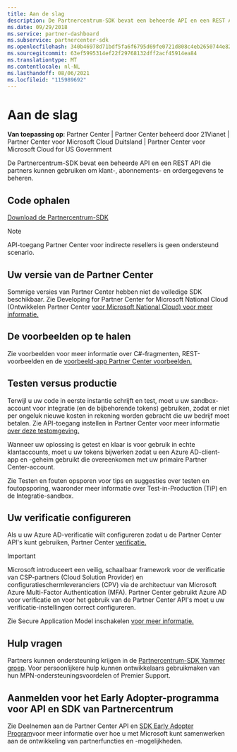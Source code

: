 ```yaml
---
title: Aan de slag
description: De Partnercentrum-SDK bevat een beheerde API en een REST API die partners kunnen gebruiken om klant-, abonnements- en ordergegevens te beheren.
ms.date: 09/29/2018
ms.service: partner-dashboard
ms.subservice: partnercenter-sdk
ms.openlocfilehash: 340b46978d71bdf5fa6f6795d69fe0721d808c4eb2650744e82510c208dd5b8f
ms.sourcegitcommit: 63ef5995314ef22f29768132dff2acf45914ea84
ms.translationtype: MT
ms.contentlocale: nl-NL
ms.lasthandoff: 08/06/2021
ms.locfileid: "115989692"
---
```

# <a name="get-started"></a>Aan de slag

**Van toepassing op**: Partner Center | Partner Center beheerd door 21Vianet | Partner Center voor Microsoft Cloud Duitsland | Partner Center voor Microsoft Cloud for US Government

De Partnercentrum-SDK bevat een beheerde API en een REST API die partners kunnen gebruiken om klant-, abonnements- en ordergegevens te beheren.

## <a name="get-the-code"></a>Code ophalen

[Download de Partnercentrum-SDK](https://go.microsoft.com/fwlink/p/?LinkId=746681)

> [!NOTE]
> API-toegang Partner Center voor indirecte resellers is geen ondersteund scenario.

## <a name="determine-your-version-of-partner-center"></a>Uw versie van de Partner Center

Sommige versies van Partner Center hebben niet de volledige SDK beschikbaar. Zie Developing for Partner Center for Microsoft National Cloud (Ontwikkelen Partner Center [voor Microsoft National Cloud) voor meer informatie.](developing-for-partner-center-for-microsoft-national-cloud.md)

## <a name="get-the-samples"></a>De voorbeelden op te halen

Zie voorbeelden voor meer informatie over C#-fragmenten, REST-voorbeelden en de [voorbeeld-app Partner Center voorbeelden.](partner-center-samples.md)

## <a name="test-vs-production"></a>Testen versus productie

Terwijl u uw code in eerste instantie schrijft en test, moet u uw sandbox-account voor integratie (en de bijbehorende tokens) gebruiken, zodat er niet per ongeluk nieuwe kosten in rekening worden gebracht die uw bedrijf moet betalen. Zie API-toegang instellen in Partner Center voor meer informatie [over deze testomgeving.](set-up-api-access-in-partner-center.md)

Wanneer uw oplossing is getest en klaar is voor gebruik in echte klantaccounts, moet u uw tokens bijwerken zodat u een Azure AD-client-app en -geheim gebruikt die overeenkomen met uw primaire Partner Center-account.

Zie Testen en fouten opsporen voor tips en suggesties over testen en foutopsporing, [](test-and-debug.md)waaronder meer informatie over Test-in-Production (TiP) en de Integratie-sandbox.

## <a name="configure-your-authentication"></a>Uw verificatie configureren

Als u uw Azure AD-verificatie wilt configureren zodat u de Partner Center API's kunt gebruiken, Partner Center [verificatie.](partner-center-authentication.md)

> [!IMPORTANT]
> Microsoft introduceert een veilig, schaalbaar framework voor de verificatie van CSP-partners (Cloud Solution Provider) en configuratieschermleveranciers (CPV) via de architectuur van Microsoft Azure Multi-Factor Authentication (MFA).
Partner Center gebruikt Azure AD voor verificatie en voor het gebruik van de Partner Center API's moet u uw verificatie-instellingen correct configureren.
>
> Zie Secure Application Model inschakelen [voor meer informatie.](enable-secure-app-model.md)

## <a name="get-help"></a>Hulp vragen

Partners kunnen ondersteuning krijgen in de [Partnercentrum-SDK Yammer groep](https://go.microsoft.com/fwlink/p/?LinkID=717360). Voor persoonlijkere hulp kunnen ontwikkelaars gebruikmaken van hun MPN-ondersteuningsvoordelen of Premier Support.

## <a name="join-the-partner-center-api-and-sdk-early-adopter-program"></a>Aanmelden voor het Early Adopter-programma voor API en SDK van Partnercentrum

Zie Deelnemen aan de Partner Center API en [SDK Early Adopter Program](early-adopter-program.md)voor meer informatie over hoe u met Microsoft kunt samenwerken aan de ontwikkeling van partnerfuncties en -mogelijkheden.
